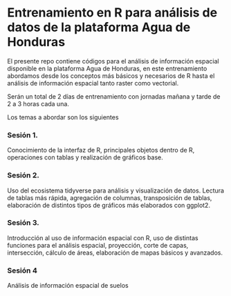 # Entrenamiento en R para análisis de datos de la plataforma Agua de Honduras

El presente repo contiene códigos para el análisis de información espacial disponible en la plataforma Agua de Honduras, en este entrenamiento abordamos desde los conceptos más básicos y necesarios de R hasta el análisis de información espacial tanto raster como vectorial. 

Serán un total de 2 días de entrenamiento con jornadas mañana y tarde de 2 a 3 horas cada una. 

Los temas a abordar son los siguientes 

### Sesión 1. 

Conocimiento de la interfaz de R, principales objetos dentro de R, operaciones con tablas y realización de gráficos base. 

### Sesión 2. 

Uso del ecosistema tidyverse para análisis y visualización de datos. Lectura de tablas más rápida, agregación de columnas, transposición de tablas, elaboración de distintos tipos de gráficos más elaborados con ggplot2. 

### Sesión 3. 

Introducción al uso de información espacial con R, uso de distintas funciones para el análisis espacial, proyección, corte de capas, intersección, cálculo de áreas, elaboración de mapas básicos y avanzados.

### Sesión 4
Análisis de información espacial de suelos
